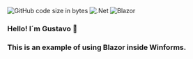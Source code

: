 ![GitHub code size in bytes](https://img.shields.io/github/languages/code-size/gusroitman/FormsBlazor?logoColor=red)
![.Net](https://img.shields.io/badge/.NET-5C2D91?logo=.net&logoColor=white)
![Blazor](https://img.shields.io/badge/blazor-%235C2D91.svg?logo=blazor&logoColor=white)
### Hello! I´m Gustavo :wave: 

### This is an example of using Blazor inside Winforms. 
